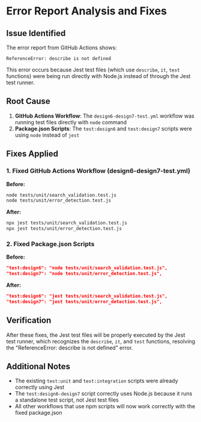 # Error Report Analysis and Fixes

## Issue Identified
The error report from GitHub Actions shows:
```
ReferenceError: describe is not defined
```

This error occurs because Jest test files (which use `describe`, `it`, `test` functions) were being run directly with Node.js instead of through the Jest test runner.

## Root Cause
1. **GitHub Actions Workflow**: The `design6-design7-test.yml` workflow was running test files directly with `node` command
2. **Package.json Scripts**: The `test:design6` and `test:design7` scripts were using `node` instead of `jest`

## Fixes Applied

### 1. Fixed GitHub Actions Workflow (design6-design7-test.yml)
**Before:**
```bash
node tests/unit/search_validation.test.js
node tests/unit/error_detection.test.js
```

**After:**
```bash
npx jest tests/unit/search_validation.test.js
npx jest tests/unit/error_detection.test.js
```

### 2. Fixed Package.json Scripts
**Before:**
```json
"test:design6": "node tests/unit/search_validation.test.js",
"test:design7": "node tests/unit/error_detection.test.js",
```

**After:**
```json
"test:design6": "jest tests/unit/search_validation.test.js",
"test:design7": "jest tests/unit/error_detection.test.js",
```

## Verification
After these fixes, the Jest test files will be properly executed by the Jest test runner, which recognizes the `describe`, `it`, and `test` functions, resolving the "ReferenceError: describe is not defined" error.

## Additional Notes
- The existing `test:unit` and `test:integration` scripts were already correctly using Jest
- The `test:design6-design7` script correctly uses Node.js because it runs a standalone test script, not Jest test files
- All other workflows that use npm scripts will now work correctly with the fixed package.json